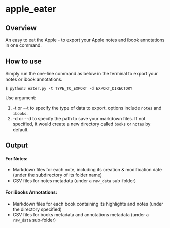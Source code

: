 # apple_eater

## Overview
An easy to eat the Apple - to export your Apple notes and ibook annotations in one command.

## How to use
Simply run the one-line command as below in the terminal to export your notes or ibook annotations.
```
$ python3 eater.py -t TYPE_TO_EXPORT -d EXPORT_DIRECTORY
```
Use argument:
1. -t or --t to specify the type of data to export. options include `notes` and `ibooks`.
2. -d or --d to specify the path to save your markdown files. If not specified, it would create a new directory called `books` or `notes` by default.


## Output

#### For Notes:
- Markdown files for each note, including its creation & modification date (under the subdirectory of its folder name)
- CSV files for notes metadata (under a `raw_data` sub-folder)

#### For iBooks Annotations:
- Markdown files for each book containing its highlights and notes (under the directory specified)
- CSV files for books metadata and annotations metadata (under a `raw_data` sub-folder)